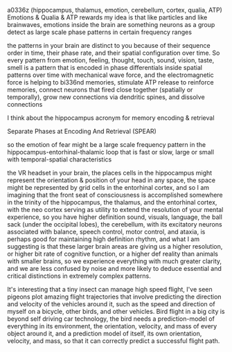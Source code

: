 a0336z
(hippocampus, thalamus, emotion, cerebellum, cortex, qualia, ATP)
Emotions & Qualia & ATP rewards
my idea is that like particles and like brainwaves, emotions inside the brain are something neurons as a group detect as large scale phase patterns in certain frequency ranges 

the patterns in your brain are distinct to you because of their sequence order in time, their phase rate, and their spatial configuration over time. So every pattern from emotion, feeling, thought, touch, sound, vision, taste, smell is a pattern that is encoded in phase differentials inside spatial patterns over time with mechanical wave force, and the electromagnetic force is helping to bi336nd memories, stimulate ATP release to reinforce memories, connect neurons that fired close together (spatially or temporally), grow new connections via dendritic spines, and dissolve connections 

I think about the hippocampus acronym for memory  encoding & retrieval 

Separate Phases at Encoding And Retrieval (SPEAR)

so the emotion of fear might be a large scale frequency pattern in the hippocampus-entorhinal-thalamic loop that is fast or slow, large or small
with temporal-spatial characteristics

the VR headset in your brain, the places cells in the hippocampus might represent the orientation & position of your head in any space, the space might be represented by grid cells in the entorhinal cortex, and so I am imagining that the front seat of consciousness is accomplished somewhere in the trinity of the hippocampus, the thalamus, and the entorhinal cortex, with the neo cortex serving as utility to extend the resolution of your mental experience, so you have higher definition sound, visuals, language, the ball sack (under the occipital lobes), the cerebellum, with its excitatory neurons associated with balance, speech control, motor control, and ataxia, is perhaps good for maintaining high definition rhythm, and what I am suggesting is that these larger brain areas are giving us a higher resolution, or higher bit rate of cognitive function, or a higher def reality than animals with smaller brains, so we experience everything with much greater clarity, and we are less confused by noise and more likely to deduce essential and critical distinctions in extremely complex patterns.

It's interesting that a tiny insect can manage high speed flight, I've seen pigeons plot amazing flight trajectories that involve predicting the direction and velocity of the vehicles around it, such as the speed and direction of myself on a bicycle, other birds, and other vehicles. Bird flight in a big city is beyond self driving car technology, the bird needs a prediction-model of everything in its environment, the orientation, velocity, and mass of every object around it, and a prediction model of itself, its own orientation, velocity, and mass, so that it can correctly predict a successful flight path. 

